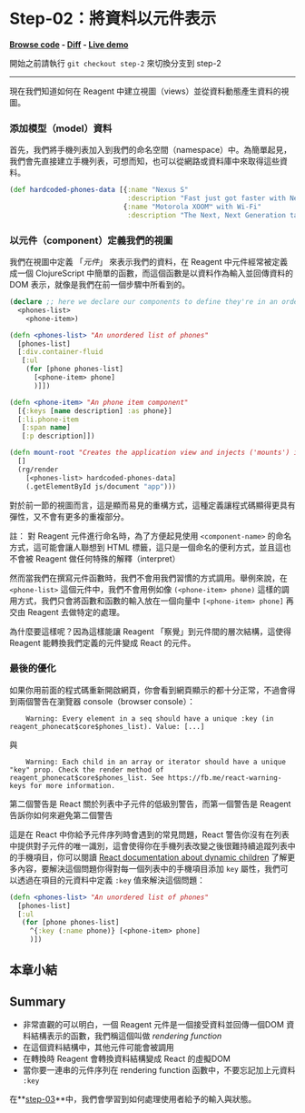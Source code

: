 # Step-02：將資料以元件表示

**[Browse code](https://github.com/vvvvalvalval/reagent-phonecat-tutorial/blob/step-2/src/cljs/reagent_phonecat_tutorial/core.cljs#L1) - [Diff](https://github.com/vvvvalvalval/reagent-phonecat-tutorial/compare/step-1...step-2#diff-41da83b462fdcfe72936a8462288a3a7) - [Live demo](http://reagent-phonecat-tutorial.s3-website-us-east-1.amazonaws.com/step-02/)**

開始之前請執行 `git checkout step-2` 來切換分支到 step-2

***

現在我們知道如何在 Reagent 中建立視圖（views）並從資料動態產生資料的視圖。

### 添加模型（model）資料

首先，我們將手機列表加入到我們的命名空間（namespace）中。為簡單起見，我們會先直接建立手機列表，可想而知，也可以從網路或資料庫中來取得這些資料。

```clojure
(def hardcoded-phones-data [{:name "Nexus S" 
                             :description "Fast just got faster with Nexus S"}
                            {:name "Motorola XOOM™ with Wi-Fi" 
                             :description "The Next, Next Generation tablet."}])
```

### 以元件（component）定義我們的視圖

我們在視圖中定義 「*元件*」 來表示我們的資料，在 Reagent 中元件經常被定義成一個 ClojureScript 中簡單的函數，而這個函數是以資料作為輸入並回傳資料的 DOM 表示，就像是我們在前一個步驟中所看到的。

```clojure
(declare ;; here we declare our components to define they're in an order that feels natural.  
  <phones-list>
    <phone-item>)

(defn <phones-list> "An unordered list of phones"
  [phones-list]
  [:div.container-fluid
   [:ul
    (for [phone phones-list]
      [<phone-item> phone]
      )]])

(defn <phone-item> "An phone item component"
  [{:keys [name description] :as phone}]
  [:li.phone-item 
   [:span name]
   [:p description]])

(defn mount-root "Creates the application view and injects ('mounts') it into the root element." 
  []
  (rg/render 
    [<phones-list> hardcoded-phones-data]
    (.getElementById js/document "app")))

```

對於前一節的視圖而言，這是顯而易見的重構方式，這種定義讓程式碼顯得更具有彈性，又不會有更多的重複部分。

註： 對 Reagent 元件進行命名時，為了方便起見使用 `<component-name>` 的命名方式，這可能會讓人聯想到 HTML 標籤，這只是一個命名的便利方式，並且這也不會被 Reagent 做任何特殊的解釋（interpret）

然而當我們在撰寫元件函數時，我們不會用我們習慣的方式調用。舉例來說，在 `<phone-list>` 這個元件中，我們不會用例如像 `(<phone-item> phone)` 這樣的調用方式，我們只會將函數和函數的輸入放在一個向量中 `[<phone-item> phone]` 再交由 Reagent 去做特定的處理。

為什麼要這樣呢？因為這樣能讓 Reagent 「察覺」到元件間的層次結構，這使得 Reagent 能轉換我們定義的元件變成 React 的元件。

### 最後的優化

如果你用前面的程式碼重新開啟網頁，你會看到網頁顯示的都十分正常，不過會得到兩個警告在瀏覽器 console（browser console）：

```
    Warning: Every element in a seq should have a unique :key (in reagent_phonecat$core$phones_list). Value: [...]
```
與
``` 
    Warning: Each child in an array or iterator should have a unique "key" prop. Check the render method of    reagent_phonecat$core$phones_list. See https://fb.me/react-warning-keys for more information.
```

第二個警告是 React 關於列表中子元件的低級別警告，而第一個警告是 Reagent 告訴你如何來避免第二個警告

這是在 React 中你給予元件序列時會遇到的常見問題，React 警告你沒有在列表中提供對子元件的唯一識別，這會使得你在手機列表改變之後很難持續追蹤列表中的手機項目，你可以閱讀 [React documentation about dynamic children](http://facebook.github.io/react/docs/multiple-components.html#dynamic-children) 了解更多內容，要解決這個問題你得對每一個列表中的手機項目添加 `key` 屬性，我們可以透過在項目的元資料中定義 `:key` 值來解決這個問題：

```clojure
(defn <phones-list> "An unordered list of phones" 
  [phones-list]
  [:ul 
   (for [phone phones-list]
     ^{:key (:name phone)} [<phone-item> phone]
     )])
```

## 本章小結
## Summary

* 非常直觀的可以明白，一個 Reagent 元件是一個接受資料並回傳一個DOM 資料結構表示的函數，我們稱這個叫做 _rendering function_
* 在這個資料結構中，其他元件可能會被調用
* 在轉換時 Reagent 會轉換資料結構變成 React 的虛擬DOM
* 當你要一連串的元件序列在 rendering function 函數中，不要忘記加上元資料 `:key`

在**[step-03](https://github.com/vvvvalvalval/reagent-phonecat-tutorial/wiki/Step-03:-user-input-and-state)**中，我們會學習到如何處理使用者給予的輸入與狀態。
